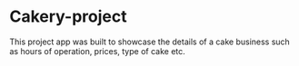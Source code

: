# Cakery-project
This project app was built to showcase the details of a cake business such as hours of operation, prices, type of cake etc. 
